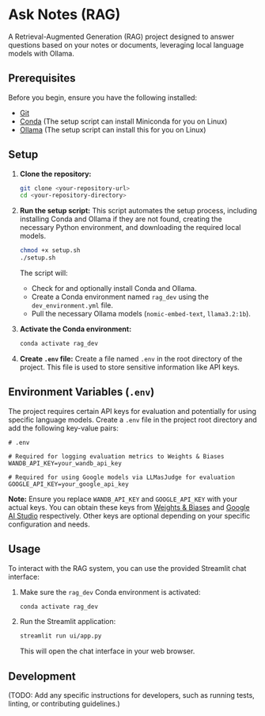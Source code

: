 # Ask Notes (RAG)

A Retrieval-Augmented Generation (RAG) project designed to answer questions based on your notes or documents, leveraging local language models with Ollama.

## Prerequisites

Before you begin, ensure you have the following installed:

*   [Git](https://git-scm.com/)
*   [Conda](https://docs.conda.io/en/latest/miniconda.html) (The setup script can install Miniconda for you on Linux)
*   [Ollama](https://ollama.com/) (The setup script can install this for you on Linux)

## Setup

1.  **Clone the repository:**
    ```bash
    git clone <your-repository-url>
    cd <your-repository-directory>
    ```

2.  **Run the setup script:**
    This script automates the setup process, including installing Conda and Ollama if they are not found, creating the necessary Python environment, and downloading the required local models.
    ```bash
    chmod +x setup.sh
    ./setup.sh
    ```
    The script will:
    *   Check for and optionally install Conda and Ollama.
    *   Create a Conda environment named `rag_dev` using the `dev_environment.yml` file.
    *   Pull the necessary Ollama models (`nomic-embed-text`, `llama3.2:1b`).

3.  **Activate the Conda environment:**
    ```bash
    conda activate rag_dev
    ```

4.  **Create `.env` file:**
    Create a file named `.env` in the root directory of the project. This file is used to store sensitive information like API keys.

## Environment Variables (`.env`)

The project requires certain API keys for evaluation and potentially for using specific language models. Create a `.env` file in the project root directory and add the following key-value pairs:

```plaintext
# .env

# Required for logging evaluation metrics to Weights & Biases
WANDB_API_KEY=your_wandb_api_key

# Required for using Google models via LLMasJudge for evaluation
GOOGLE_API_KEY=your_google_api_key
```

**Note:** Ensure you replace `WANDB_API_KEY` and `GOOGLE_API_KEY` with your actual keys. You can obtain these keys from [Weights & Biases](https://wandb.ai/authorize) and [Google AI Studio](https://aistudio.google.com/app/apikey) respectively. Other keys are optional depending on your specific configuration and needs.

## Usage

To interact with the RAG system, you can use the provided Streamlit chat interface:

1.  Make sure the `rag_dev` Conda environment is activated:
    ```bash
    conda activate rag_dev
    ```
2.  Run the Streamlit application:
    ```bash
    streamlit run ui/app.py
    ```
    This will open the chat interface in your web browser.

## Development

(TODO: Add any specific instructions for developers, such as running tests, linting, or contributing guidelines.)

